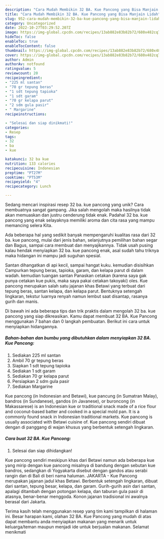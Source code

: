 ```yaml
---
description: "Cara Mudah Membikin 32 BA. Kue Pancong yang Bisa Manjain Lidah"
title: "Cara Mudah Membikin 32 BA. Kue Pancong yang Bisa Manjain Lidah"
slug: 952-cara-mudah-membikin-32-ba-kue-pancong-yang-bisa-manjain-lidah
category: Uncategorized
date: 2022-10-27T03:29:52.207Z
image: https://img-global.cpcdn.com/recipes/13ab882e83b82b72/680x482cq70/32-ba-kue-pancong-foto-resep-utama.jpg
hideToc: false
enableToc: true
enableTocContent: false
thumbnail: https://img-global.cpcdn.com/recipes/13ab882e83b82b72/680x482cq70/32-ba-kue-pancong-foto-resep-utama.jpg
cover: https://img-global.cpcdn.com/recipes/13ab882e83b82b72/680x482cq70/32-ba-kue-pancong-foto-resep-utama.jpg
author: Admin
authorAv: notfound
ratingvalue: 5
reviewcount: 20
recipeingredient:
- "225 ml santan"
- "70 gr tepung beras"
- "1 sdt tepung tapioka"
- "1 sdt garam"
- "70 gr kelapa parut"
- "2 sdm gula pasir"
- " Margarine"
recipeinstructions:

- "Selesai dan siap dinikmati!"
categories:
- Resep
tags:
- 32
- ba
- kue

katakunci: 32 ba kue 
nutrition: 133 calories
recipecuisine: Indonesian
preptime: "PT27M"
cooktime: "PT53M"
recipeyield: "4"
recipecategory: Lunch

---
```





Sedang mencari inspirasi resep 32 ba. kue pancong yang unik? Cara membuatnya sangat gampang. Jika salah mengolah maka hasilnya tidak akan memuaskan dan justru cenderung tidak enak. Padahal 32 ba. kue pancong yang enak selayaknya memiliki aroma dan cita rasa yang mampu memancing selera Kita.





Ada beberapa hal yang sedikit banyak mempengaruhi kualitas rasa dari 32 ba. kue pancong, mulai dari jenis bahan, selanjutnya pemilihan bahan segar dan Bagus, sampai cara membuat dan menyajikannya. Tidak usah pusing kalau hendak menyiapkan 32 ba. kue pancong enak,      asal sudah tahu triknya maka hidangan ini mampu jadi suguhan spesial.














Santan dihangatkan di api kecil, sampai hangat kuku. kemudian disisihkan Campurkan tepung beras, tapioka, garam, dan kelapa parut di dalam wadah. kemudian tuangan santan Panaskan cetakan (karena saya gak punya cetakan kue pukis, maka saya pakai cetakan takoyaki) oles. Kue pancong merupakan salah satu jajanan khas Betawi yang terbuat dari tepung beras, santan kelapa, dan kelapa parut. Bentuknya setengah lingkaran, tekstur luarnya renyah namun lembut saat disantap, rasanya gurih dan manis.






Di bawah ini ada beberapa tips dan trik praktis dalam mengolah 32 ba. kue pancong yang siap dikreasikan. Kamu dapat membuat 32 BA. Kue Pancong menggunakan 7 bahan dan 0 langkah pembuatan. Berikut ini cara untuk menyiapkan hidangannya.

<!--inarticleads1-->

##### Bahan-bahan dan bumbu yang dibutuhkan dalam menyiapkan 32 BA. Kue Pancong:

1. Sediakan 225 ml santan
1. Ambil 70 gr tepung beras
1. Siapkan 1 sdt tepung tapioka
1. Sediakan 1 sdt garam
1. Sediakan 70 gr kelapa parut
1. Persiapkan 2 sdm gula pasir
1. Sediakan  Margarine


Kue pancong (in Indonesian and Betawi), kue pancung (in Sumatran Malay), bandros (in Sundanese), gandos (in Javanese), or buroncong (in Makassarese) is an Indonesian kue or traditional snack made of a rice flour and coconut-based batter and cooked in a special mold pan. It is a commonly found snack in Indonesian traditional markets. Kue pancong is usually associated with Betawi cuisine of. Kue pancong sendiri dibuat dengan di panggang di wajan khusus yang berbentuk setengah lingkaran. 

<!--inarticleads2-->

##### Cara buat 32 BA. Kue Pancong:


1. Selesai dan siap dihidangkan!

Kue pancong sendiri meskipun khas dari Betawi namun ada beberapa kue yang mirip dengan kue pancong misalnya di bandung dengan sebutan kue bandros, sedangkan di Yogyakarta disebut dengan gandos atau serabi rangin dan di Bali di beri nama haluman. JAKARTA - Kue Pancong merupakan jajanan jadul khas Betawi. Berbentuk setengah lingkaran, dibuat dari santan, tepung besar, kelapa, dan garam. Gurih-gurih asin dari santan, apalagi ditambah dengan potongan kelapa, dan taburan gula pasir di atasnya, benar-benar menggoda. Konon jajanan tradisional ini awalnya berasal dari Jakarta. 

Terima kasih telah menggunakan resep yang tim kami tampilkan di halaman ini. Besar harapan kami, olahan 32 BA. Kue Pancong yang mudah di atas dapat membantu anda menyiapkan makanan yang menarik untuk keluarga/teman maupun menjadi ide untuk berjualan makanan. Selamat menikmati
